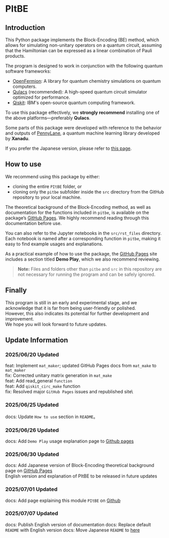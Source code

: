 # PItBE
## Introduction

This Python package implements the Block-Encoding (BE) method, which allows for simulating non-unitary operators on a quantum circuit, assuming that the Hamiltonian can be expressed as a linear combination of Pauli products.

The program is designed to work in conjunction with the following quantum software frameworks:

- [OpenFermion](https://github.com/quantumlib/OpenFermion): A library for quantum chemistry simulations on quantum computers.  
- [Qulacs](https://github.com/qulacs/qulacs) (recommended): A high-speed quantum circuit simulator optimized for performance.  
- [Qiskit](https://github.com/Qiskit/qiskit): IBM's open-source quantum computing framework.

To use this package effectively, we **strongly recommend** installing one of the above platforms—preferably **Qulacs**.

Some parts of this package were developed with reference to the behavior and outputs of [PennyLane](https://github.com/PennyLaneAI/pennylane), a quantum machine learning library developed by **Xanadu**.

If you prefer the Japanese version, please refer to [this page](src/rst_files/read_me_jp.md).


## How to use
We recommend using this package by either:

- cloning the entire `PItBE` folder, or  
- cloning only the `pitbe` subfolder inside the `src` directory from the GitHub repository to your local machine.

The theoretical background of the Block-Encoding method, as well as documentation for the functions included in `pitbe`, is available on the package’s [GitHub Pages](https://b-reo.github.io/PItBE/). We highly recommend reading through this documentation before use.

You can also refer to the Jupyter notebooks in the `src/rst_files` directory. Each notebook is named after a corresponding function in `pitbe`, making it easy to find example usages and explanations.

As a practical example of how to use the package, the [GitHub Pages](https://b-reo.github.io/PItBE/) site includes a section titled **Demo Play**, which we also recommend reviewing.

> **Note:** Files and folders other than `pitbe` and `src` in this repository are not necessary for running the program and can be safely ignored.

## Finally
This program is still in an early and experimental stage, and we acknowledge that it is far from being user-friendly or polished.  
However, this also indicates its potential for further development and improvement.  
We hope you will look forward to future updates.

## Update Information
### 2025/06/20 Updated
feat: Implement `mat_maker`; updated GitHub Pages docs from `mat_make` to `mat_maker`\
fix: Corrected unitary matrix generation in `mat_make`\
feat: Add read_general `function`\
feat: Add `qiskit_circ_make` function\
fix: Resolved major `GitHub Pages` issues and republished site\

### 2025/06/25 Updated
docs: Update `How to use` section in `README`。

### 2025/06/26 Updated
docs: Add `Demo Play` usage explanation page to [Github pages](https://b-reo.github.io/PItBE/)

### 2025/06/30 Updated
docs: Add Japanese version of Block-Encoding theoretical background page on [GitHub Pages](https://b-reo.github.io/PItBE/)\
English version and explanation of PItBE to be released in future updates

### 2025/07/01 Updated
docs: Add page explaining this module `PItBE` on [Github]()

### 2025/07/07 Updated
docs: Publish English version of documentation 
docs: Replace default `README` with English version
docs: Move Japanese `README` to [here](src/rst_files/read_me_jp.md)
